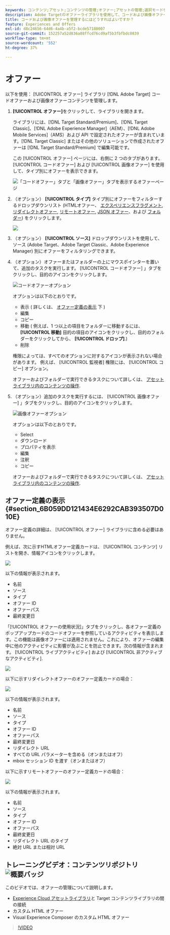 ```yaml
---
keywords: コンテンツ;アセット;コンテンツの管理;オファー;アセットの管理;選択モードを入力;選択モード
description: Adobe Targetのオファーライブラリを使用して、コードおよび画像オファーを管理する方法について説明します。
title: コードおよび画像オファーを管理するにはどうすればよいですか？
feature: Experiences and Offers
exl-id: d8c24656-64d6-4a4b-a5f2-bcde57180007
source-git-commit: 152257a52d836a88ffcd76cd9af5b3fbfbdc0839
workflow-type: tm+mt
source-wordcount: '552'
ht-degree: 37%

---
```


# オファー

以下を使用： [!UICONTROL オファー] ライブラリ [!DNL Adobe Target] コードオファーおよび画像オファーコンテンツを管理します。

1. **[!UICONTROL オファー]**&#x200B;をクリックして、ライブラリを開きます。

   ライブラリには、[!DNL Target Standard/Premium]、[!DNL Target Classic]、[!DNL Adobe Experience Manager]（AEM）、[!DNL Adobe Mobile Services]（AMS）および API で設定されたオファーが含まれています。[!DNL Target Classic] またはその他のソリューションで作成されたオファーは [!DNL Target Standard/Premium] で編集可能です。

   この [!UICONTROL オファー] ページには、右側に 2 つのタブがあります。 [!UICONTROL コードオファー] および [!UICONTROL 画像オファー] を使用して、タイプ別にオファーを表示できます。

   ![「コードオファー」タブと「画像オファー」タブを表示するオファーページ](/help/main/c-experiences/c-manage-content/assets/offers-page.png)

1. （オプション） **[!UICONTROL タイプ]** タイプ別にオファーをフィルターするドロップダウンリスト (HTMLオファー、 [エクスペリエンスフラグメント](/help/main/c-experiences/c-manage-content/aem-experience-fragments.md), [リダイレクトオファー](/help/main/c-experiences/c-manage-content/offer-redirect.md), [リモートオファー](/help/main/c-experiences/c-manage-content/about-remote-offers.md), [JSON オファー](/help/main/c-experiences/c-manage-content/create-json-offer.md)、および [フォルダー](/help/main/c-experiences/c-manage-content/create-content-folder.md)) をクリックします。

   ![](assets/offers_filter.png)

1. （オプション） **[!UICONTROL ソース]** ドロップダウンリストを使用して、ソース (Adobe Target、Adobe Target Classic、Adobe Experience Manager) 別にオファーをフィルタリングできます。

1. （オプション）オファーまたはフォルダーの上にマウスポインターを置いて、追加のタスクを実行します。 [!UICONTROL コードオファー] 」タブをクリックし、目的のアイコンをクリックします。

   ![コードオファーオプション](assets/offer-picker-large.png)

   オプションは以下のとおりです。

   * 表示 ( 詳しくは、 [オファー定義の表示](#section_6B059DD121434E6292CAB393507D010E) 下 )
   * 編集
   * コピー
   * 移動 ( 例えば、1 つ以上の項目をフォルダーに移動するには、 **[!UICONTROL 移動]** 目的の項目のアイコンをクリックし、目的のフォルダーをクリックしてから、 **[!UICONTROL ドロップ]**.)
   * 削除

   権限によっては、すべてのオプションに対するアイコンが表示されない場合があります。 例えば、 [!UICONTROL 監視者] 権限には、 [!UICONTROL コピー] オプション。

   オファーおよびフォルダーで実行できるタスクについて詳しくは、 [アセットライブラリ内のコンテンツの操作](/help/main/c-experiences/c-manage-content/assets-working.md).

1. （オプション）追加のタスクを実行するには、 [!UICONTROL 画像オファー] 」タブをクリックし、目的のアイコンをクリックします。

   ![画像オファーオプション](/help/main/c-experiences/c-manage-content/assets/image-offers-icons.png)

   オプションは以下のとおりです。

   * Select
   * ダウンロード
   * プロパティを表示
   * 編集
   * 注釈
   * コピー

   オファーおよびフォルダーで実行できるタスクについて詳しくは、 [アセットライブラリ内のコンテンツの操作](/help/main/c-experiences/c-manage-content/assets-working.md).

## オファー定義の表示 {#section_6B059DD121434E6292CAB393507D010E}

オファー定義の詳細は、 [!UICONTROL オファー] ライブラリに含める必要はありません。

例えば、次に示すHTMLオファー定義カードは、 [!UICONTROL コンテンツ] リストを開き、情報アイコンをクリックします。

![](assets/offer-card-html.png)

以下の情報が表示されます。

* 名前
* ソース
* タイプ
* オファー ID
* オファーパス
* 最終変更日

「[!UICONTROL オファーの使用状況]」タブをクリックし、各オファー定義のポップアップカードのコードオファーを参照しているアクティビティを表示します。この機能は画像オファーには適用されません。これにより、オファーの編集中に他のアクティビティに影響が及ぶことを防止できます。次の情報が含まれます。 [!UICONTROL ライブアクティビティ] および [!UICONTROL 非アクティブなアクティビティ].

![](assets/offer-card-usage.png)

以下に示すリダイレクトオファーのオファー定義カードの場合：

![](assets/offer-card-redirect.png)

以下の情報が表示されます。

* 名前
* ソース
* タイプ
* オファー ID
* オファーパス
* 最終変更日
* リダイレクト URL
* すべての URL パラメーターを含める（オンまたはオフ）
* mbox セッション ID を渡す（オンまたはオフ）

以下に示すリモートオファーのオファー定義カードの場合：

![](assets/offer-card-remote.png)

以下の情報が表示されます。

* 名前
* ソース
* タイプ
* オファー ID
* オファーパス
* 最終変更日
* リダイレクト URL のタイプ
* 絶対 URL または相対 URL

## トレーニングビデオ：コンテンツリポジトリ![概要バッジ](/help/main/assets/overview.png)

このビデオでは、オファーの管理について説明します。

* [Experience Cloud アセットライブラリ](https://experienceleague.adobe.com/docs/core-services/interface/assets/creative-cloud.html)と Target コンテンツライブラリの間の接続
* カスタム HTML オファー
* Visual Experience Composer のカスタム HTML オファー

>[!VIDEO](https://video.tv.adobe.com/v/17387)
